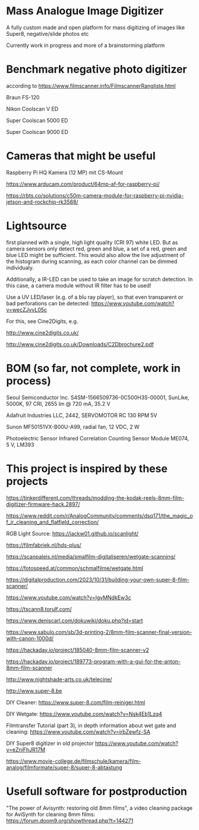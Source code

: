 # Mass Analogue Image Digitizer
A fully custom made and open platform for mass digitizing of images like Super8, negative/slide photos etc

Currently work in progress and more of a brainstorming platform

# Benchmark negative photo digitizer

according to https://www.filmscanner.info/FilmscannerRangliste.html

Braun FS-120

Nikon Coolscan V ED

Super Coolscan 5000 ED

Super Coolscan 9000 ED

# Cameras that might be useful
Raspberry Pi HQ Kamera (12 MP) mit CS-Mount

https://www.arducam.com/product/64mp-af-for-raspberry-pi/

https://rbts.co/solutions/c50m-camera-module-for-raspberry-pi-nvidia-jetson-and-rockchip-rk3588/

# Lightsource
first planned with a single, high light quality (CRI 97) white LED. But as camera sensors only detect red, green and blue, a set of a red, green and blue LED might be sufficient. This would also allow the live adjustment of the histogram during scanning, as each color channel can be dimmed individualy.

Additionally, a IR-LED can be used to take an image for scratch detection. In this case, a camera module without IR filter has to be used!

Use a UV LED/laser (e.g. of a blu ray player), so that even transparent or bad perforations can be detected: https://www.youtube.com/watch?v=wecZJvvL05c

For this, see Cine2Digits, e.g.

http://www.cine2digits.co.uk/

http://www.cine2digits.co.uk/Downloads/C2Dbrochure2.pdf

# BOM (so far, not complete, work in process)

Seoul Semiconductor Inc. S4SM-1566509736-0C500H3S-00001, SunLike, 5000K, 97 CRI, 2655 lm @ 720 mA, 35.2 V

Adafruit Industries LLC, 2442, SERVOMOTOR RC 130 RPM 5V

Sunon MF50151VX-B00U-A99, radial fan, 12 VDC, 2 W

Photoelectric Sensor Infrared Correlation Counting Sensor Module ME074, 5 V, LM393

# This project is inspired by these projects

https://tinkerdifferent.com/threads/modding-the-kodak-reels-8mm-film-digitizer-firmware-hack.2897/

https://www.reddit.com/r/AnalogCommunity/comments/dsq171/the_magic_of_ir_cleaning_and_flatfield_correction/

RGB Light Source: https://jackw01.github.io/scanlight/

https://filmfabriek.nl/hds-plus/

https://scanpaleis.nl/media/smalfilm-digitaliseren/wetgate-scanning/

https://fotospeed.at/common/schmalfilme/wetgate.html

https://digitalproduction.com/2023/10/31/building-your-own-super-8-film-scanner/

https://www.youtube.com/watch?v=lgvMNdkEw3c

https://tscann8.torulf.com/

https://www.deniscarl.com/dokuwiki/doku.php?id=start

https://www.sabulo.com/sb/3d-printing-2/8mm-film-scanner-final-version-with-canon-1000d/

https://hackaday.io/project/185040-8mm-film-scanner-v2

https://hackaday.io/project/189773-program-with-a-gui-for-the-anton-8mm-film-scanner

http://www.nightshade-arts.co.uk/telecine/

http://www.super-8.be

DIY Cleaner: https://www.super-8.com/film-reiniger.html

DIY Wetgate: https://www.youtube.com/watch?v=Nsk4Eb1Lzq4

Filmtransfer Tutorial (part 3), in depth information about wet gate and cleaning: https://www.youtube.com/watch?v=irbZewfz-SA

DIY Super8 digitizer in old projector https://www.youtube.com/watch?v=eZniFhJR17M

https://www.movie-college.de/filmschule/kamera/film-analog/filmformate/super-8/super-8-abtastung



# Usefull software for postproduction
"The power of Avisynth: restoring old 8mm films", a video cleaning package for AviSynth for cleaning 8mm films: https://forum.doom9.org/showthread.php?t=144271
